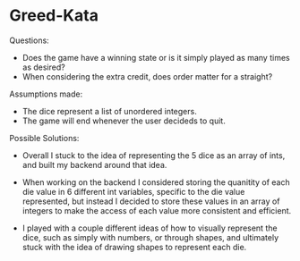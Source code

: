 # Greed-Kata

Questions:
- Does the game have a winning state or is it simply played as many times as desired?
- When considering the extra credit, does order matter for a straight?

Assumptions made:
- The dice represent a list of unordered integers.
- The game will end whenever the user decideds to quit.

Possible Solutions:
- Overall I stuck to the idea of representing the 5 dice as an array of ints, and built my backend around that idea.
- When working on the backend I considered storing the quanitity of each die value in 6 different int variables, specific to the die value represented, but instead I decided to store these values in an array of integers to make the access of each value more consistent and efficient.

- I played with a couple different ideas of how to visually represent the dice, such as simply with numbers, or through shapes, and ultimately stuck with the idea of drawing shapes to represent each die.
